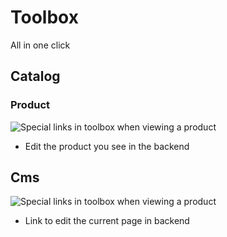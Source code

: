 # Toolbox

All in one click


## Catalog


### Product

![Special links in toolbox when viewing a product](https://dl.dropboxusercontent.com/u/11727558/DevMode/default_catalog_product_view-ld_toolbox.png)


- Edit the product you see in the backend


## Cms

![Special links in toolbox when viewing a product](https://dl.dropboxusercontent.com/u/11727558/DevMode/default_cms_index_index-ld_toolbox.png)


- Link to edit the current page in backend

